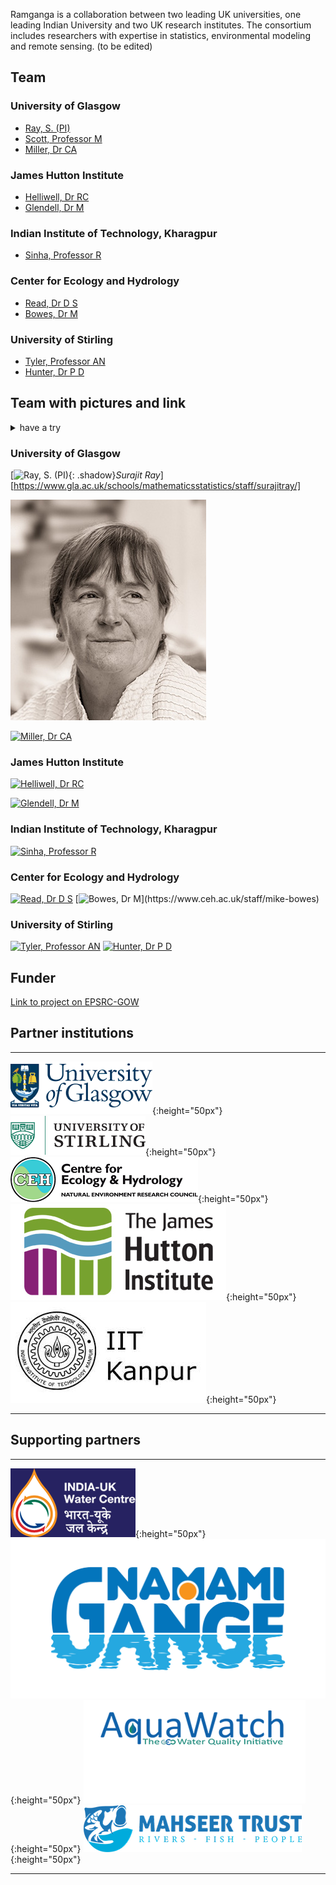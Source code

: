 


Ramganga is a collaboration between two leading UK universities, one leading Indian University and two UK research institutes. The consortium includes researchers with expertise in statistics, environmental modeling and  remote sensing. (to be edited)

## Team
### University of Glasgow
* [Ray, S. (PI) ](https://www.gla.ac.uk/schools/mathematicsstatistics/staff/surajitray/)
* [Scott, Professor M](https://www.gla.ac.uk/schools/mathematicsstatistics/staff/escott/)
* [Miller, Dr CA](https://www.gla.ac.uk/schools/mathematicsstatistics/staff/claireferguson/) 

###	 James Hutton Institute
* [Helliwell, Dr RC](https://www.hutton.ac.uk/staff/rachel-helliwell)
* [Glendell, Dr M](https://www.hutton.ac.uk/staff/miriam-glendell) 

### Indian Institute of Technology, Kharagpur
* [Sinha, Professor R](http://home.iitk.ac.in/~rsinha/)

### Center for Ecology and Hydrology
* [Read, Dr D S](https://www.ceh.ac.uk/staff/daniel-read)
* [Bowes, Dr M](https://www.ceh.ac.uk/staff/mike-bowes) 

### University of Stirling
* [Tyler, Professor AN](https://www.stir.ac.uk/people/257330)
* [Hunter, Dr P D](https://www.stir.ac.uk/people/255710) 	

## Team with pictures and link

<details>
<summary>have a try</summary>
<p>
</p><blockquote>
<p>Look at what I hide!</p>
</blockquote>
<p></p>
</details>

### University of Glasgow
[![Ray, S. (PI) ](https://www.gla.ac.uk/media/Media_633760_smxx.jpg){: .shadow}*Surajit Ray*][https://www.gla.ac.uk/schools/mathematicsstatistics/staff/surajitray/]

<!--- -->
[![Scott, Professor M](assets/faces/mscott.jpg)](https://www.gla.ac.uk/schools/mathematicsstatistics/staff/escott/)
<!--- -->
[![Miller, Dr CA](http://www.globolakes.ac.uk/images/people/C.Miller.jpg)](https://www.gla.ac.uk/schools/mathematicsstatistics/staff/claireferguson/) 

###	 James Hutton Institute
 [![Helliwell, Dr RC](https://www.hutton.ac.uk/sites/default/files/imagecache/staff_page_image/images/staff/rachel-helliwell_1.jpg)](https://www.hutton.ac.uk/staff/rachel-helliwell)
<!--- -->
[![Glendell, Dr M](https://www.hutton.ac.uk/sites/default/files/imagecache/staff_page_image/images/staff/miriam-glendell.jpg)](https://www.hutton.ac.uk/staff/miriam-glendell) 

### Indian Institute of Technology, Kharagpur
 [![Sinha, Professor R](http://home.iitk.ac.in/~rsinha/img/rajiv%20sinha.png)](http://home.iitk.ac.in/~rsinha/)

### Center for Ecology and Hydrology
 [![Read, Dr D S](https://www.ceh.ac.uk/sites/default/files/styles/ceh_staff/public/pictures/picture-920-1436872977.jpg?itok=9Qv3PtzH)](https://www.ceh.ac.uk/staff/daniel-read)
 [![Bowes, Dr M](https://www.ceh.ac.uk/sites/default/files/styles/ceh_staff/public/pictures/picture-573-1451994729.jpg?itok=IGu1mhq_)](https://www.ceh.ac.uk/staff/mike-bowes) 

### University of Stirling
[![Tyler, Professor AN](http://www.globolakes.ac.uk/images/people/a_tyler.jpg)](https://www.stir.ac.uk/people/257330)
[![Hunter, Dr P D](http://www.globolakes.ac.uk/images/people/phunter.jpeg)](https://www.stir.ac.uk/people/255710) 	

## Funder 

[Link to project on EPSRC-GOW](https://gow.epsrc.ukri.org/NGBOViewGrant.aspx?GrantRef=EP/T003669/1)  


## Partner institutions

---
![alt-text-1](assets/images/uog.png){:height="50px"}  ![alt-text-2](assets/images/uos.png){:height="50px"}  ![alt-text-2](assets/images/ceh.png){:height="50px"} ![alt-text-2](assets/images/jhi.png){:height="50px"} ![alt-text-2](assets/images/iitk.png){:height="50px"} 

---

## Supporting partners
---
![alt-text-1](assets/images/iukwc.png){:height="50px"}  ![alt-text-2](assets/images/nmcge.jpg){:height="50px"}   ![alt-text-3](assets/images/aqua-watch-logo.png){:height="50px"}  ![alt-text-4](assets/images/mahseer.png){:height="50px"}

---

